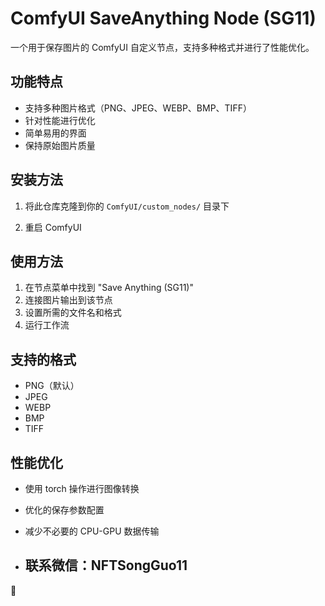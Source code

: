 # ComfyUI SaveAnything Node (SG11)

一个用于保存图片的 ComfyUI 自定义节点，支持多种格式并进行了性能优化。

## 功能特点
- 支持多种图片格式（PNG、JPEG、WEBP、BMP、TIFF）
- 针对性能进行优化
- 简单易用的界面
- 保持原始图片质量

## 安装方法

1. 将此仓库克隆到你的 `ComfyUI/custom_nodes/` 目录下


2. 重启 ComfyUI

## 使用方法
1. 在节点菜单中找到 "Save Anything (SG11)"
2. 连接图片输出到该节点
3. 设置所需的文件名和格式
4. 运行工作流

## 支持的格式
- PNG（默认）
- JPEG
- WEBP
- BMP
- TIFF

## 性能优化
- 使用 torch 操作进行图像转换
- 优化的保存参数配置
- 减少不必要的 CPU-GPU 数据传输

- ## 联系微信：NFTSongGuo11

🔴

